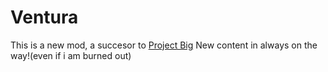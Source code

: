 # Ventura

This is a new mod, a succesor to [Project Big](https://github.com/TMHBGYT/Project-Big)
New content in always on the way!(even if i am burned out)
